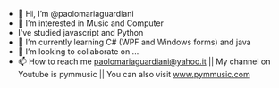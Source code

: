 - 👋 Hi, I’m @paolomariaguardiani
- 👀 I’m interested in Music and Computer
- I've studied javascript and Python
- 🌱 I’m currently learning C# (WPF and Windows forms) and java
- 💞️ I’m looking to collaborate on ...
- 📫 How to reach me paolomariaguardiani@yahoo.it  || My channel on Youtube is pymmusic  || You can also visit www.pymmusic.com

<!---
paolomariaguardiani/paolomariaguardiani is a ✨ special ✨ repository because its `README.md` (this file) appears on your GitHub profile.
You can click the Preview link to take a look at your changes.
--->
